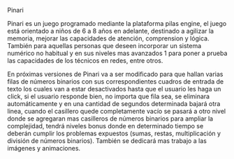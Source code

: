 Pinari 

Pinari es un juego programado mediante la plataforma pilas engine, el juego está
orientado a niños de 6 a 8 años en adelante, destinado a agilizar la memoria, mejorar las
capacidades de atención, comprension y lógica. También para aquellas personas que
deseen incorporar un sistema numérico no habitual y en sus niveles mas avanzados 1 para
poner a prueba las capacidades de los técnicos en redes, entre otros.

En próximas versiones de Pinari va a ser modificado para que hallan varias filas de
números binarios con sus correspondientes cuadros de entrada de texto los cuales van a
estar desactivados hasta que el usuario les haga un click, si el usuario responde bien, no
importa que fila sea, se eliminara automáticamente y en una cantidad de segundos
determinada bajará otra linea, cuando el casillero quede completamente vacío se pasará
a otro nivel donde se agregaran mas casilleros de números binarios para ampliar la
complejidad, tendrá niveles bonus donde en determinado tiempo se deberán cumplir los
problemas expuestos (sumas, restas, multiplicación y división de números binarios).
También se dedicará mas trabajo a las imágenes y animaciones.
